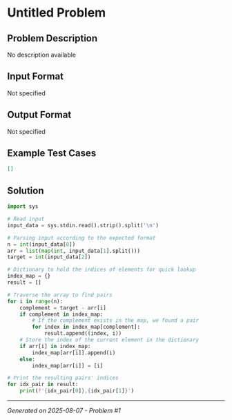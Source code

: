 # Untitled Problem

## Problem Description
No description available

## Input Format
Not specified

## Output Format
Not specified

## Example Test Cases
```json
[]
```

## Solution
```python
import sys

# Read input
input_data = sys.stdin.read().strip().split('\n')

# Parsing input according to the expected format
n = int(input_data[0])
arr = list(map(int, input_data[1].split()))
target = int(input_data[2])

# Dictionary to hold the indices of elements for quick lookup
index_map = {}
result = []

# Traverse the array to find pairs
for i in range(n):
    complement = target - arr[i]
    if complement in index_map:
        # If the complement exists in the map, we found a pair
        for index in index_map[complement]:
            result.append((index, i))
    # Store the index of the current element in the dictionary
    if arr[i] in index_map:
        index_map[arr[i]].append(i)
    else:
        index_map[arr[i]] = [i]

# Print the resulting pairs' indices
for idx_pair in result:
    print(f'{idx_pair[0]},{idx_pair[1]}')
```

---
*Generated on 2025-08-07 - Problem #1*